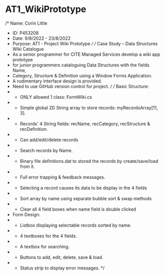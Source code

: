# AT1_WikiPrototype
/* Name: Corin Little
 * ID: P453208
 * Date: 9/8/2022 - 23/8/2022
 * Purpose: AT1 - Project Wiki Prototype */
/* Case Study – Data Structures Wiki Catalogue
 * As a senior programmer for CITE Managed Services develop a wiki app prototype 
 *  for junior programmers cataloguing Data Structures with the fields Name, 
 *  Category, Structure & Definition using a Window Forms Application.
 * A rudimentary interface design is provided.
 * Need to use GitHub version control for project. */
/* Basic Structure:
 *  - ONLY allowed 1 class: FormWIki.cs
 *  - Simple global 2D String array to store records: myRecordsArray[11, 3].
 *  - Records' 4 String fields: recName, recCategory, recStructure & recDefinition.
 *  - Can add/edit/delete records
 *  - Search records by Name.
 *  - Binary file definitions.dat to stored the records by create/save/load from it.
 *  - Full error trapping & feedback messages.
 *  - Selecting a record causes its data to be display in the 4 fields
 *  - Sort array by name using separate bubble sort & swap methods
 *  - Clear all 4 field boxes when name field is double clicked
 * Form Design:
 *  - Listbox displaying selectable records sorted by name.
 *  - 4 textboxes for the 4 fields.
 *  - A textbox for searching.
 *  - Buttons to add, edit, delete, save & load.
 *  - Status strip to display error messages.
 */
